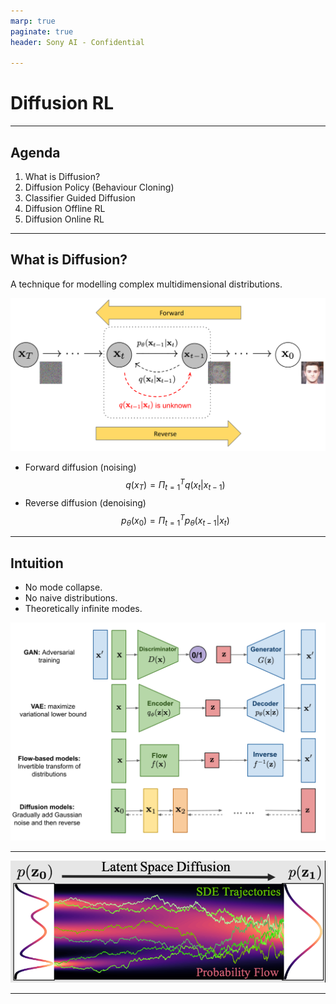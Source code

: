 ```yaml
---
marp: true
paginate: true
header: Sony AI - Confidential

---
```


# Diffusion RL

---

## Agenda

1. What is Diffusion?
2. Diffusion Policy (Behaviour Cloning)
3. Classifier Guided Diffusion
4. Diffusion Offline RL
5. Diffusion Online RL

---

## What is Diffusion?

A technique for modelling complex multidimensional distributions.

![bg right:50% height:300px](.images/40cce28f-12e8-437c-bcd2-f3b5cb15ef06.png)

- Forward diffusion (noising)
$$
  q(x_T) = \Pi_{t=1}^T q(x_t | x_{t-1})
$$
- Reverse diffusion (denoising)
$$
  p_\theta(x_0) = \Pi_{t=1}^T p_\theta(x_{t-1} | x_t)
$$

---

## Intuition

- No mode collapse.
- No naive distributions.
- Theoretically infinite modes.

![bg right:50% height:400px](.images/12473972-a33d-44e7-83de-8dd16ff23f4f.png)

---

![bg height:300px](.images/0c23a328-072c-41b6-8f5d-e8e7eaf302a6.png)

---

